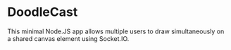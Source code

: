 # DoodleCast #
This minimal Node.JS app allows multiple users to draw simultaneously on a shared canvas element using Socket.IO.
